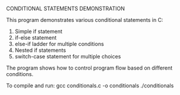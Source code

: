 CONDITIONAL STATEMENTS DEMONSTRATION

This program demonstrates various conditional statements in C:

1. Simple if statement
2. if-else statement
3. else-if ladder for multiple conditions
4. Nested if statements
5. switch-case statement for multiple choices

The program shows how to control program flow based on different conditions.

To compile and run:
gcc conditionals.c -o conditionals
./conditionals